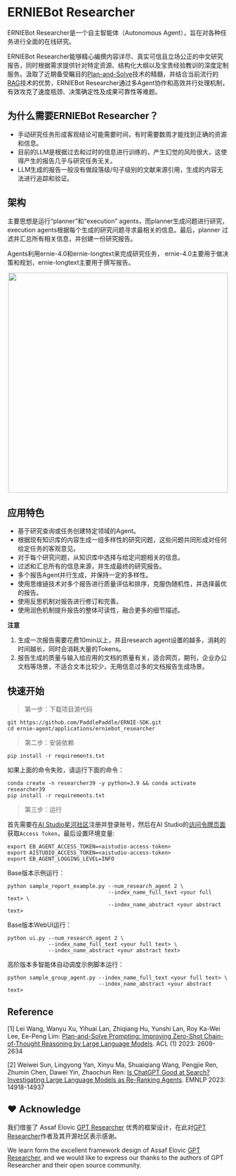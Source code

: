 # ERNIEBot Researcher 

ERNIEBot Researcher是一个自主智能体（Autonomous Agent），旨在对各种任务进行全面的在线研究。

ERNIEBot Researcher能够精心编撰内容详尽、真实可信且立场公正的中文研究报告，同时根据需求提供针对特定资源、结构化大纲以及宝贵经验教训的深度定制服务。汲取了近期备受瞩目的[Plan-and-Solve](https://arxiv.org/abs/2305.04091)技术的精髓，并结合当前流行的[RAG](https://arxiv.org/abs/2005.11401)技术的优势，ERNIEBot Researcher通过多Agent协作和高效并行处理机制，有效攻克了速度瓶颈、决策确定性及成果可靠性等难题。

## 为什么需要ERNIEBot Researcher？

+ 手动研究任务形成客观结论可能需要时间，有时需要数周才能找到正确的资源和信息。
+ 目前的LLM是根据过去和过时的信息进行训练的，产生幻觉的风险很大，这使得产生的报告几乎与研究任务无关。
+ LLM生成的报告一般没有做段落级/句子级别的文献来源引用，生成的内容无法进行追踪和验证。

## 架构

主要思想是运行“planner”和“execution” agents，而planner生成问题进行研究，execution agents根据每个生成的研究问题寻求最相关的信息。最后，planner 过滤并汇总所有相关信息，并创建一份研究报告。

Agents利用ernie-4.0和ernie-longtext来完成研究任务， ernie-4.0主要用于做决策和规划，ernie-longtext主要用于撰写报告。


<div align="center">
    <img src="https://github.com/PaddlePaddle/ERNIE-SDK/assets/12107462/fd491179-3f95-4fba-b885-b71adfd431d0" width="500px">
</div>

## 应用特色

+ 基于研究查询或任务创建特定领域的Agent。
+ 根据现有知识库的内容生成一组多样性的研究问题，这些问题共同形成对任何给定任务的客观意见。
+ 对于每个研究问题，从知识库中选择与给定问题相关的信息。
+ 过滤和汇总所有的信息来源，并生成最终的研究报告。
+ 多个报告Agent并行生成，并保持一定的多样性。
+ 使用思维链技术对多个报告进行质量评估和排序，克服伪随机性，并选择最优的报告。
+ 使用反思机制对报告进行修订和完善。
+ 使用润色机制提升报告的整体可读性，融合更多的细节描述。

**注意** 
1. 生成一次报告需要花费10min以上，并且research agent设置的越多，消耗的时间越长，同时会消耗大量的Tokens。
2. 报告生成的质量与输入给应用的文档的质量有关，适合网页，期刊，企业办公文档等场景，不适合文本比较少，无用信息过多的文档报告生成场景。

## 快速开始

> 第一步：下载项目源代码

```
git https://github.com/PaddlePaddle/ERNIE-SDK.git
cd ernie-agent/applications/erniebot_researcher
```

> 第二步：安装依赖

```
pip install -r requirements.txt
```
如果上面的命令失败，请运行下面的命令：

```
conda create -n researcher39 -y python=3.9 && conda activate researcher39
pip install -r requirements.txt
```

> 第三步：运行

首先需要在[AI Studio星河社区](https://aistudio.baidu.com/index)注册并登录账号，然后在AI Studio的[访问令牌页面](https://aistudio.baidu.com/index/accessToken)获取`Access Token`，最后设置环境变量:

```
export EB_AGENT_ACCESS_TOKEN=<aistudio-access-token>
export AISTUDIO_ACCESS_TOKEN=<aistudio-access-token>
export EB_AGENT_LOGGING_LEVEL=INFO
```

Base版本示例运行：

```
python sample_report_example.py --num_research_agent 2 \
                                --index_name_full_text <your full text> \
                                --index_name_abstract <your abstract text> 
```

Base版本WebUI运行：

```
python ui.py --num_research_agent 2 \
             --index_name_full_text <your full text> \
             --index_name_abstract <your abstract text> 
```

高阶版本多智能体自动调度示例脚本运行：

```
python sample_group_agent.py --index_name_full_text <your full text> \
                             --index_name_abstract <your abstract text> 
```

## Reference

[1] Lei Wang, Wanyu Xu, Yihuai Lan, Zhiqiang Hu, Yunshi Lan, Roy Ka-Wei Lee, Ee-Peng Lim:
[Plan-and-Solve Prompting: Improving Zero-Shot Chain-of-Thought Reasoning by Large Language Models](https://arxiv.org/abs/2305.04091). ACL (1) 2023: 2609-2634

[2] Weiwei Sun, Lingyong Yan, Xinyu Ma, Shuaiqiang Wang, Pengjie Ren, Zhumin Chen, Dawei Yin, Zhaochun Ren:
[Is ChatGPT Good at Search? Investigating Large Language Models as Re-Ranking Agents](https://arxiv.org/abs/2304.09542). EMNLP 2023: 14918-14937


## :heart: Acknowledge
我们借鉴了 Assaf Elovic [GPT Researcher](https://github.com/assafelovic/gpt-researcher) 优秀的框架设计，在此对[GPT Researcher](https://github.com/assafelovic/gpt-researcher)作者及其开源社区表示感谢。

We learn form the excellent framework design of Assaf Elovic [GPT Researcher](https://github.com/assafelovic/gpt-researcher), and we would like to express our thanks to the authors of GPT Researcher and their open source community.
